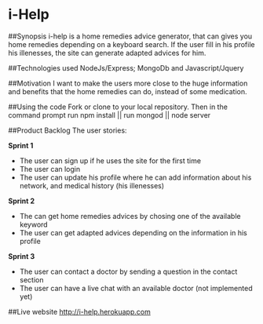 # i-Help

##Synopsis
i-help is a home remedies advice generator, that can gives you home remedies depending on a keyboard search. If the user fill in his profile 
his illenesses, the site can generate adapted advices for him.

##Technologies used
NodeJs/Express; MongoDb and Javascript/Jquery

##Motivation
I want to make the users more close to the huge information and benefits that the home remedies can do, instead of some medication.

##Using the code
Fork or clone to your local repository. Then in the command prompt run npm install || run mongod || node server

##Product Backlog
The user stories: 

**Sprint 1**
   - The user can sign up if he uses the site for the first time
   - The user can login
   - The user can update his profile where he can add information about his network, and medical history (his illenesses)
  
**Sprint 2**
   - The can get home remedies advices by chosing one of the available keyword
   - The user can get adapted advices depending on the information in his profile
  
**Sprint 3**
   - The user can contact a doctor by sending a question in the contact section
   - The user can have a live chat with an available doctor (not implemented yet)

##Live website 
 http://i-help.herokuapp.com
